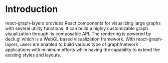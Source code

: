 # Introduction

react-graph-layers provides React components for visualizing large graphs with several utility functions. It can build a highly customizable graph visualization through its composable API. The rendering is powered by deck.gl which is a WebGL based visualization framework.  With react-graph-layers, users are enabled to build various type of graph/network applications with minimum efforts while having the capability to extend the existing styles and layouts.

